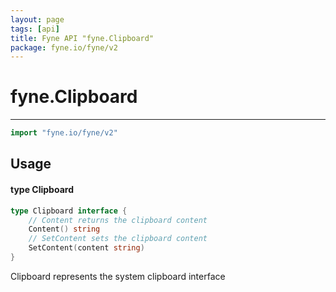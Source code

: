 ```yaml
---
layout: page
tags: [api]
title: Fyne API "fyne.Clipboard"
package: fyne.io/fyne/v2
---
```


# fyne.Clipboard
---
```go
import "fyne.io/fyne/v2"
```

## Usage

#### type Clipboard

```go
type Clipboard interface {
	// Content returns the clipboard content
	Content() string
	// SetContent sets the clipboard content
	SetContent(content string)
}
```

Clipboard represents the system clipboard interface
